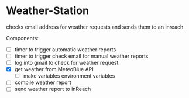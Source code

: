 # Weather-Station
checks email address for weather requests and sends them to an inreach

Components:

- [ ] timer to trigger automatic weather reports
- [ ] timer to trigger check email for manual weather reports
- [ ] log into gmail to check for weather request
- [x] get weather from MeteoBlue API
  - [ ] make variables environment variables
- [ ] compile weather report
- [ ] send weather report to inReach
